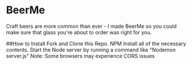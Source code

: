 # BeerMe

Craft beers are more common than ever - I made BeerMe so you could make sure that glass you're about to order was right for you.

##How to Install
Fork and Clone this Repo.
NPM Install all of the necessary contents.
Start the Node server by running a command like "Nodemon server.js"
Note: Some browsers may experience CORS issues
